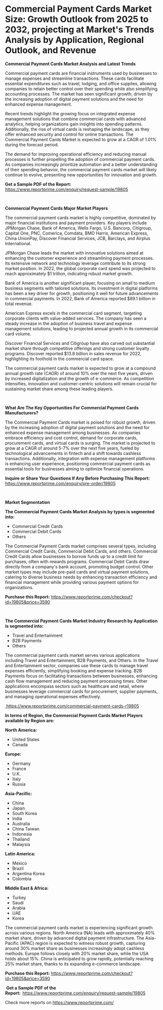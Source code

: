 <p><h1>Commercial Payment Cards Market Size: Growth Outlook from 2025 to 2032, projecting at Market's Trends Analysis by Application, Regional Outlook, and Revenue</h1></p><p><strong>Commercial Payment Cards Market Analysis and Latest Trends</strong></p>
<p><p>Commercial payment cards are financial instruments used by businesses to manage expenses and streamline transactions. These cards facilitate essential expenditures such as travel, lodging, and office supplies, allowing companies to retain better control over their spending while also simplifying accounting processes. The market has seen significant growth, driven by the increasing adoption of digital payment solutions and the need for enhanced expense management. </p><p>Recent trends highlight the growing focus on integrated expense management solutions that combine commercial cards with advanced analytics, helping organizations gain insights into spending patterns. Additionally, the rise of virtual cards is reshaping the landscape, as they offer enhanced security and control for online transactions. The Commercial Payment Cards Market is expected to grow at a CAGR of 1.01% during the forecast period. </p><p>The demand for improving operational efficiency and reducing manual processes is further propelling the adoption of commercial payment cards. As companies increasingly prioritize automation and a better understanding of their spending behavior, the commercial payment cards market will likely continue to evolve, presenting new opportunities for innovation and growth.</p></p>
<p><strong>Get a Sample PDF of the Report:&nbsp;</strong> <a href="https://www.reportprime.com/enquiry/request-sample/19805?utm_campaign=3059&utm_medium=2&utm_source=Github&utm_content=ia&utm_term=20032025&utm_id=commercial-payment-cards">https://www.reportprime.com/enquiry/request-sample/19805</a></p>
<p>&nbsp;</p>
<p><strong>Commercial Payment Cards Major Market Players</strong></p>
<p><p>The commercial payment cards market is highly competitive, dominated by major financial institutions and payment providers. Key players include JPMorgan Chase, Bank of America, Wells Fargo, U.S. Bancorp, Citigroup, Capital One, PNC, Comerica, Comdata, BMO Harris, American Express, China UnionPay, Discover Financial Services, JCB, Barclays, and Airplus International. </p><p>JPMorgan Chase leads the market with innovative solutions aimed at enhancing the customer experience and streamlining payment processes. Its extensive network and technology leverage contribute to its strong market position. In 2022, the global corporate card spend was projected to reach approximately $1 trillion, indicating robust market growth.</p><p>Bank of America is another significant player, focusing on small to medium business segments with tailored solutions. Its investment in digital platforms has been a key driver for growth, positioning it well for future advancements in commercial payments. In 2022, Bank of America reported $89.1 billion in total revenue.</p><p>American Express excels in the commercial card segment, targeting corporate clients with value-added services. The company has seen a steady increase in the adoption of business travel and expense management solutions, leading to projected annual growth in its commercial card volume.</p><p>Discover Financial Services and Citigroup have also carved out substantial market share through competitive offerings and strong customer loyalty programs. Discover reported $13.8 billion in sales revenue for 2022, highlighting its foothold in the commercial card space.</p><p>The commercial payment cards market is expected to grow at a compound annual growth rate (CAGR) of around 10% over the next five years, driven by increased digitalization and the growth of e-commerce. As competition intensifies, innovation and customer-centric solutions will remain crucial for sustaining market share among these leading players.</p></p>
<p>&nbsp;</p>
<p><strong>What Are The Key Opportunities For Commercial Payment Cards Manufacturers?</strong></p>
<p><p>The Commercial Payment Cards market is poised for robust growth, driven by the increasing adoption of digital payment solutions and the need for enhanced expense management among businesses. As companies embrace efficiency and cost control, demand for corporate cards, procurement cards, and virtual cards is surging. The market is projected to grow at a CAGR of around 5-7% over the next five years, fueled by technological advancements in fintech and a shift towards cashless transactions. Additionally, integration with expense management platforms is enhancing user experience, positioning commercial payment cards as essential tools for businesses aiming to optimize financial operations.</p></p>
<p><strong>Inquire or Share Your Questions If Any Before Purchasing This Report:</strong> <a href="https://www.reportprime.com/enquiry/pre-order/19805?utm_campaign=3059&utm_medium=2&utm_source=Github&utm_content=ia&utm_term=20032025&utm_id=commercial-payment-cards">https://www.reportprime.com/enquiry/pre-order/19805</a></p>
<p>&nbsp;</p>
<p><strong>Market Segmentation</strong></p>
<p><strong>The Commercial Payment Cards Market Analysis by types is segmented into:</strong></p>
<p><ul><li>Commercial Credit Cards</li><li>Commercial Debit Cards</li><li>Others</li></ul></p>
<p><p>The Commercial Payment Cards market comprises several types, including Commercial Credit Cards, Commercial Debit Cards, and others. Commercial Credit Cards allow businesses to borrow funds up to a credit limit for purchases, often with rewards programs. Commercial Debit Cards draw directly from a company's bank account, promoting budget control. Other market types may include pre-paid cards and virtual payment solutions, catering to diverse business needs by enhancing transaction efficiency and financial management while providing various payment options for organizations.</p></p>
<p><strong>Purchase this Report:&nbsp;</strong><a href="https://www.reportprime.com/checkout?id=19805&price=3590&utm_campaign=3059&utm_medium=2&utm_source=Github&utm_content=ia&utm_term=20032025&utm_id=commercial-payment-cards">https://www.reportprime.com/checkout?id=19805&price=3590</a></p>
<p>&nbsp;</p>
<p><strong>The Commercial Payment Cards Market Industry Research by Application is segmented into:</strong></p>
<p><ul><li>Travel and Entertainment</li><li>B2B Payments</li><li>Others</li></ul></p>
<p><p>The commercial payment cards market serves various applications including Travel and Entertainment, B2B Payments, and Others. In the Travel and Entertainment sector, companies use these cards to manage travel expenses efficiently, simplifying booking and expense tracking. B2B Payments focus on facilitating transactions between businesses, enhancing cash flow management and reducing payment processing times. Other applications encompass sectors such as healthcare and retail, where businesses leverage commercial cards for procurement, supplier payments, and managing operational expenses effectively.</p></p>
<p><a href="https://www.reportprime.com/commercial-payment-cards-r19805?utm_campaign=3059&utm_medium=2&utm_source=Github&utm_content=ia&utm_term=20032025&utm_id=commercial-payment-cards">&nbsp;https://www.reportprime.com/commercial-payment-cards-r19805</a></p>
<p><strong>In terms of Region, the Commercial Payment Cards Market Players available by Region are:</strong></p>
<p>
    <p> <strong> North America: </strong>
        <ul>
            <li>United States</li>
            <li>Canada</li>
        </ul>
        </p> 
    <p> <strong> Europe: </strong>
        <ul>
            <li>Germany</li>
            <li>France</li>
            <li>U.K.</li>
            <li>Italy</li>
            <li>Russia</li>
        </ul>
        </p> 
    <p> <strong> Asia-Pacific: </strong>
        <ul>
            <li>China</li>
            <li>Japan</li>
            <li>South Korea</li>
            <li>India</li>
            <li>Australia</li>
            <li>China Taiwan</li>
            <li>Indonesia</li>
            <li>Thailand</li>
            <li>Malaysia</li>
        </ul>
        </p> 
    <p> <strong> Latin America: </strong>
        <ul>
            <li>Mexico</li>
            <li>Brazil</li>
            <li>Argentina Korea</li>
            <li>Colombia</li>
        </ul>
        </p> 
    <p> <strong> Middle East & Africa: </strong>
        <ul>
            <li>Turkey</li>
            <li>Saudi</li>
            <li>Arabia</li>
            <li>UAE</li>
            <li>Korea</li>
        </ul>
    </p>
    </p>
<p><p>The commercial payment cards market is experiencing significant growth across various regions. North America (NA) leads with approximately 40% market share, driven by advanced digital payment infrastructure. The Asia-Pacific (APAC) region is expected to witness robust growth, capturing around 30% market share as businesses increasingly adopt cashless methods. Europe follows closely with 20% market share, while the USA holds about 15%. China is anticipated to grow rapidly, potentially reaching 25% market share, thanks to its expanding e-commerce landscape.</p></p>
<p><strong>Purchase this Report: </strong><a href="https://www.reportprime.com/checkout?id=19805&price=3590&utm_campaign=3059&utm_medium=2&utm_source=Github&utm_content=ia&utm_term=20032025&utm_id=commercial-payment-cards">https://www.reportprime.com/checkout?id=19805&price=3590</a></p>
<p>&nbsp;<strong>Get a Sample PDF of the Report:&nbsp;&nbsp;</strong><a href="https://www.reportprime.com/enquiry/request-sample/19805?utm_campaign=3059&utm_medium=2&utm_source=Github&utm_content=ia&utm_term=20032025&utm_id=commercial-payment-cards">https://www.reportprime.com/enquiry/request-sample/19805</a></p>
<p><strong></strong></p>
<p>Check more reports on <a href="https://www.reportprime.com/?utm_campaign=3059&utm_medium=2&utm_source=Github&utm_content=ia&utm_term=20032025&utm_id=commercial-payment-cards">https://www.reportprime.com/</a></p>